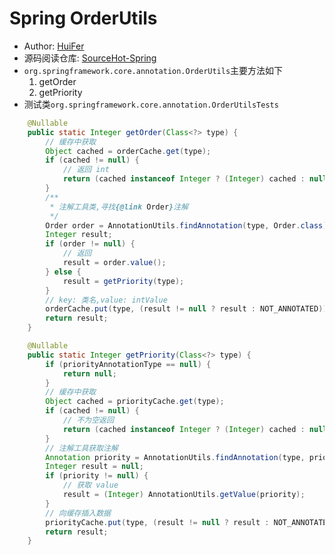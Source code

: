 # Spring OrderUtils

- Author: [HuiFer](https://github.com/huifer)
- 源码阅读仓库: [SourceHot-Spring](https://github.com/SourceHot/spring-framework-read)
- `org.springframework.core.annotation.OrderUtils`主要方法如下
  1. getOrder
  1. getPriority
- 测试类`org.springframework.core.annotation.OrderUtilsTests`

```java
    @Nullable
    public static Integer getOrder(Class<?> type) {
        // 缓存中获取
        Object cached = orderCache.get(type);
        if (cached != null) {
            // 返回 int
            return (cached instanceof Integer ? (Integer) cached : null);
        }
        /**
         * 注解工具类,寻找{@link Order}注解
         */
        Order order = AnnotationUtils.findAnnotation(type, Order.class);
        Integer result;
        if (order != null) {
            // 返回
            result = order.value();
        } else {
            result = getPriority(type);
        }
        // key: 类名,value: intValue
        orderCache.put(type, (result != null ? result : NOT_ANNOTATED));
        return result;
    }

```

```java
    @Nullable
    public static Integer getPriority(Class<?> type) {
        if (priorityAnnotationType == null) {
            return null;
        }
        // 缓存中获取
        Object cached = priorityCache.get(type);
        if (cached != null) {
            // 不为空返回
            return (cached instanceof Integer ? (Integer) cached : null);
        }
        // 注解工具获取注解
        Annotation priority = AnnotationUtils.findAnnotation(type, priorityAnnotationType);
        Integer result = null;
        if (priority != null) {
            // 获取 value
            result = (Integer) AnnotationUtils.getValue(priority);
        }
        // 向缓存插入数据
        priorityCache.put(type, (result != null ? result : NOT_ANNOTATED));
        return result;
    }

```
